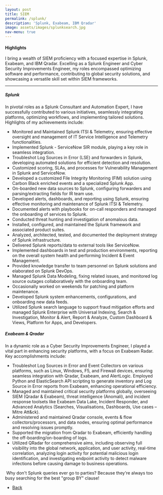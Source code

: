 ```yaml
---
layout: post
title: SIEM 
permalink: /splunk/
description: 'Splunk, Exabeam, IBM Qradar'
image: assets/images/splunksearch.jpg
nav-menu: true
---
```


<h4>Highlights</h4>
<div class="table-wrapper">
 <p>I bring a wealth of SIEM proficiency with a focused expertise in Splunk, Exabeam, and IBM Qradar. Excelling as a Splunk Engineer and Cyber Security Improvements Engineer, my roles encompassed optimizing software and performance, contributing to global security solutions, and showcasing a versatile skill set within SIEM frameworks.</p>
</div>
<hr class="major" />  
<h5>Splunk</h5>
In pivotal roles as a Splunk Consultant and Automation Expert, I have successfully contributed to various initiatives, seamlessly integrating platforms, optimizing workflows, and implementing tailored solutions. Highlights of my achievements include:

- Monitored and Maintained Splunk ITSI & Telemetry, ensuring effective oversight and management of IT Service Intelligence and Telemetry functionalities.
- Implemented Splunk - ServiceNow SIR module, playing a key role in seamless integration.
- Troubleshot Log Sources in Error (LSE) and forwarders in Splunk, developing automated solutions for efficient detection and resolution.
- Customized scoring, SLAs, and processes for Vulnerability Management in Splunk and ServiceNow.
- Developed a customized File Integrity Monitoring (FIM) solution using Carbon Black enriched events and a specialized Splunk App.
- On-boarded new data sources to Splunk, configuring forwarders and parsing/extracting fields for IR team use.
- Developed alerts, dashboards, and reporting using Splunk, ensuring effective monitoring and maintenance of Splunk ITSI & Telemetry.
- Documented alerts with playbooks for on-call responders and managed the onboarding of services to Splunk.
- Conducted threat hunting and investigation of anomalous data.
- Installed, configured, and maintained the Splunk framework and associated product suites.
- Analyzed, architected, tested, and documented the deployment strategy of Splunk infrastructure.
- Delivered Splunk reports/data to external tools like ServiceNow.
- Implemented dashboards in test and production environments, reporting on the overall system health and performing Incident & Event Management.
- Provided knowledge transfer to team personnel on Splunk solutions and elaborated on Splunk DevOps.
- Managed Splunk Data Modeling, fixing related issues, and monitored log source outages collaboratively with the onboarding team.
- Occasionally worked on weekends for patching and platform maintenance.
- Developed Splunk system enhancements, configurations, and onboarding new data feeds.
- Utilized Splunk search language to support fraud mitigation efforts and managed Splunk Enterprise with Universal Indexing, Search & Investigation, Monitor & Alert, Report & Analyze, Custom Dashboard & Views, Platform for Apps, and Developers.

<h5>Exabeam & Qradar</h5>
In a dynamic role as a Cyber Security Improvements Engineer, I played a vital part in enhancing security platforms, with a focus on Exabeam Radar. Key accomplishments include:

- Troubleshot Log Sources in Error and Event Collectors on various platforms, such as Linux, Windows, F5, and Firewall devices, ensuring seamless integration with Qradar, Exabeam, and AlertLogic.
Employed Python and ElasticSearch API scripting to generate inventory and Log Source in Error reports from Exabeam, enhancing operational efficiency.
- Managed and maintained critical security platforms globally, overseeing SIEM (Qradar & Exabeam), threat intelligence (Anomali), and incident response toolsets like Exabeam Data Lake, Incident Responder, and Advanced Analytics (Searches, Visualisations, Dashboards, Use cases – Mitre Att&ck).
- Administered and maintained Qradar console, events & flow collectors/processors, and data nodes, ensuring optimal performance and resolving issues promptly.
- Supported the migration from Qradar to Exabeam, efficiently handling the off-boarding/on-boarding of logs.
- Utilized QRadar for comprehensive aims, including observing full visibility into the global network, application, and user activity, real-time correlation, analyzing login activity for potential malicious login identification, and investigating endpoint activity to detect malware infections before causing damage to business operations.
  
<p><span class="image left"><img src="../assets/images/complexquery.jpg" alt="" /></span> Why don't Splunk queries ever go to parties? Because they're always too busy searching for the best "group BY" clause! </p>

<ul class="actions">
<li><a href="https://malcom327.github.io//mbcybernetics/" class="button next scrolly">Back</a></li>
</ul>

